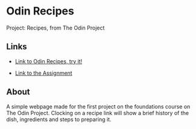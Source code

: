 # Odin Recipes
Project: Recipes, from The Odin Project

## Links

- [Link to Odin Recipes, try it!](https://morfenza.github.io/odin_recipes/)

- [Link to the Assignment](https://www.theodinproject.com/paths/foundations/courses/foundations/lessons/recipes)

## About
A simple webpage made for the first project on the foundations course on The Odin Project. Clocking on a recipe link will show a brief history of the dish, ingredients and steps to preparing it.
